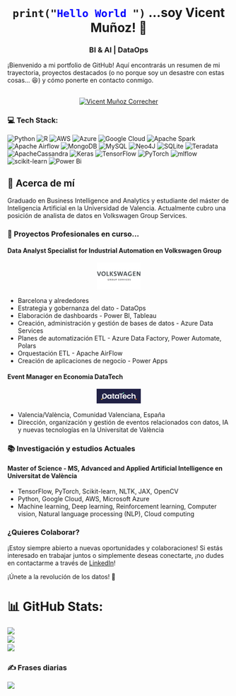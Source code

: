 <br />
<p align="center">
  <code><h1 align="center">print("<span style="color:blue;">Hello World</span> ")</code>  ...soy Vicent Muñoz! 👋</h1>
  <h3 align="center">BI & AI | DataOps</h3>
  ¡Bienvenido a mi portfolio de GitHub! 
  Aquí encontrarás un resumen de mi trayectoria, proyectos destacados (o no porque soy un desastre con estas cosas... 😆) y cómo ponerte en contacto conmigo.
  <p align="center">
    <br />
    <a href="https://www.linkedin.com/in/vicentmc/" target="_blank">
      <img src="https://img.shields.io/badge/LinkedIn-%230077B5.svg?logo=linkedin&logoColor=white" alt="Vicent Muñoz Correcher" width="80" height="30"> 
    </a>
  </p>
</p>


### 💻 Tech Stack:
![Python](https://img.shields.io/badge/python-3670A0?style=plastic&logo=python&logoColor=ffdd54) ![R](https://img.shields.io/badge/r-%23276DC3.svg?style=plastic&logo=r&logoColor=white) ![AWS](https://img.shields.io/badge/AWS-%23FF9900.svg?style=plastic&logo=amazon-aws&logoColor=white) ![Azure](https://img.shields.io/badge/azure-%230072C6.svg?style=plastic&logo=microsoftazure&logoColor=white) ![Google Cloud](https://img.shields.io/badge/GoogleCloud-%234285F4.svg?style=plastic&logo=google-cloud&logoColor=white) ![Apache Spark](https://img.shields.io/badge/Apache%20Spark-FDEE21?style=plastic&logo=apachespark&logoColor=black) ![Apache Airflow](https://img.shields.io/badge/Apache%20Airflow-017CEE?style=plastic&logo=Apache%20Airflow&logoColor=white) ![MongoDB](https://img.shields.io/badge/MongoDB-%234ea94b.svg?style=plastic&logo=mongodb&logoColor=white) ![MySQL](https://img.shields.io/badge/mysql-%2300000f.svg?style=plastic&logo=mysql&logoColor=white) ![Neo4J](https://img.shields.io/badge/Neo4j-008CC1?style=plastic&logo=neo4j&logoColor=white) ![SQLite](https://img.shields.io/badge/sqlite-%2307405e.svg?style=plastic&logo=sqlite&logoColor=white) ![Teradata](https://img.shields.io/badge/Teradata-F37440?style=plastic&logo=teradata&logoColor=white) ![ApacheCassandra](https://img.shields.io/badge/cassandra-%231287B1.svg?style=plastic&logo=apache-cassandra&logoColor=white) ![Keras](https://img.shields.io/badge/Keras-%23D00000.svg?style=plastic&logo=Keras&logoColor=white) ![TensorFlow](https://img.shields.io/badge/TensorFlow-%23FF6F00.svg?style=plastic&logo=TensorFlow&logoColor=white) ![PyTorch](https://img.shields.io/badge/PyTorch-%23EE4C2C.svg?style=plastic&logo=PyTorch&logoColor=white) ![mlflow](https://img.shields.io/badge/mlflow-%23d9ead3.svg?style=plastic&logo=numpy&logoColor=blue) ![scikit-learn](https://img.shields.io/badge/scikit--learn-%23F7931E.svg?style=plastic&logo=scikit-learn&logoColor=white) ![Power Bi](https://img.shields.io/badge/power_bi-F2C811?style=plastic&logo=powerbi&logoColor=black)
<h2>💫 Acerca de mí</h2>
<p>Graduado en Business Intelligence and Analytics  y estudiante del máster de Inteligencia Artificial en la Universidad de Valencia. Actualmente cubro una posición de analista de datos en Volkswagen Group Services.</p>
<h3>🔭 Proyectos Profesionales en curso... </h3>
<h4>Data Analyst Specialist for Industrial Automation en Volkswagen Group</h4>
<div style="text-align: center;">
    <img src="Volkswagen.png" alt="Volkswagen Group Logo" style="width: 100px;">
</div>
<ul>
    <li>Barcelona y alrededores</li>
    <li>Estrategia y gobernanza del dato - DataOps</li>
    <li>Elaboración de dashboards - Power BI, Tableau</li>
    <li>Creación, administración y gestión de bases de datos - Azure Data Services</li>
    <li>Planes de automatización ETL - Azure Data Factory, Power Automate, Polars</li>
    <li>Orquestación ETL - Apache AirFlow</li>
    <li>Creación de aplicaciones de negocio - Power Apps</li>
</ul>

<h4>Event Manager en Economia DataTech</h4>
<div style="text-align: center;">
    <img src="Datatech Logotipo Negativo.jpg" alt="Volkswagen Group Logo" style="width: 100px;">
</div>
<ul>
    <li>Valencia/València, Comunidad Valenciana, España</li>
    <li>Dirección, organización y gestión de eventos relacionados con datos, IA y nuevas tecnologías en la Universitat de València</li>
</ul>
    <h3> 📚 Investigación y estudios Actuales</h3>
     <h4>Master of Science - MS, Advanced and Applied Artificial Intelligence en Universitat de València</h4>
      <ul>
        <li>TensorFlow, PyTorch, Scikit-learn, NLTK, JAX, OpenCV</li>
        <li>Python, Google Cloud, AWS, Microsoft Azure</li>
        <li>Machine learning, Deep learning, Reinforcement learning, Computer vision, Natural language processing (NLP), Cloud computing</li>
      </ul>
    <h3>¿Quieres Colaborar?</h3>
    <p>¡Estoy siempre abierto a nuevas oportunidades y colaboraciones! Si estás interesado en trabajar juntos o simplemente deseas conectarte, ¡no dudes en contactarme a través de <a href="https://www.linkedin.com/in/vicentmc/">LinkedIn</a>!</p>
    <p>¡Únete a la revolución de los datos! 🚀</p>

# 📊 GitHub Stats:
![](https://github-readme-stats.vercel.app/api?username=vicentcorrecher&theme=dark&hide_border=true&include_all_commits=false&count_private=false)<br/>
![](https://github-readme-streak-stats.herokuapp.com/?user=vicentcorrecher&theme=dark&hide_border=true)<br/>
![](https://github-readme-stats.vercel.app/api/top-langs/?username=vicentcorrecher&theme=dark&hide_border=true&include_all_commits=false&count_private=false&layout=compact)


### ✍️ Frases diarias
![](https://quotes-github-readme.vercel.app/api?type=vetical&theme=tokyonight)


